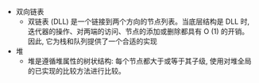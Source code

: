* 双向链表
    * 双链表 (DLL) 是一个链接到两个方向的节点列表。当底层结构是 DLL 时, 迭代器的操作、对两端的访问、节点的添加或删除都具有 O (1) 的开销。因此, 它为栈和队列提供了一个合适的实现
* 堆
    * 堆是遵循堆属性的树状结构: 每个节点都大于或等于其子级, 使用对堆全局的已实现的比较方法进行比较。
      

    
    